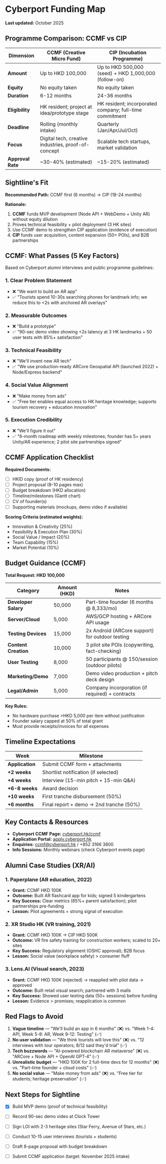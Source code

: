 # Cyberport Funding Map

**Last updated:** October 2025

## Programme Comparison: CCMF vs CIP

| Dimension | CCMF (Creative Micro Fund) | CIP (Incubation Programme) |
|-----------|---------------------------|---------------------------|
| **Amount** | Up to HKD 100,000 | Up to HKD 500,000 (seed) + HKD 1,000,000 (follow-on) |
| **Equity** | No equity taken | No equity taken |
| **Duration** | 6-12 months | 24-36 months |
| **Eligibility** | HK resident; project at idea/prototype stage | HK resident; incorporated company; full-time commitment |
| **Deadline** | Rolling (monthly intake) | Quarterly (Jan/Apr/Jul/Oct) |
| **Focus** | Digital tech, creative industries, proof-of-concept | Scalable tech startups, market validation |
| **Approval Rate** | ~30-40% (estimated) | ~15-20% (estimated) |

## Sightline's Fit

**Recommended Path:** CCMF first (6 months) → CIP (18-24 months)

**Rationale:**
1. **CCMF** funds MVP development (Node API + WebDemo + Unity AR) without equity dilution
2. Proves technical feasibility + pilot deployment (3 HK sites)
3. Use CCMF demo to strengthen CIP application (evidence of execution)
4. **CIP** funds user acquisition, content expansion (50+ POIs), and B2B partnerships

## CCMF: What Passes (5 Key Factors)

Based on Cyberport alumni interviews and public programme guidelines:

### 1. **Clear Problem Statement**
- ❌ "We want to build an AR app"
- ✅ "Tourists spend 10-30s searching phones for landmark info; we reduce this to <2s with anchored AR overlays"

### 2. **Measurable Outcomes**
- ❌ "Build a prototype"
- ✅ "90-sec demo video showing <2s latency at 3 HK landmarks + 50 user tests with 85%+ satisfaction"

### 3. **Technical Feasibility**
- ❌ "We'll invent new AR tech"
- ✅ "We use production-ready ARCore Geospatial API (launched 2022) + Node/Express backend"

### 4. **Social Value Alignment**
- ❌ "Make money from ads"
- ✅ "Free tier enables equal access to HK heritage knowledge; supports tourism recovery + education innovation"

### 5. **Execution Credibility**
- ❌ "We'll figure it out"
- ✅ "6-month roadmap with weekly milestones; founder has 5+ years Unity/AR experience; 2 pilot site partnerships signed"

## CCMF Application Checklist

**Required Documents:**
- [ ] HKID copy (proof of HK residency)
- [ ] Project proposal (8-10 pages max)
- [ ] Budget breakdown (HKD allocation)
- [ ] Timeline/milestones (Gantt chart)
- [ ] CV of founder(s)
- [ ] Supporting materials (mockups, demo video if available)

**Scoring Criteria (estimated weights):**
- Innovation & Creativity (25%)
- Feasibility & Execution Plan (30%)
- Social Value / Impact (20%)
- Team Capability (15%)
- Market Potential (10%)

## Budget Guidance (CCMF)

**Total Request: HKD 100,000**

| Category | Amount (HKD) | Notes |
|----------|--------------|-------|
| **Developer Salary** | 50,000 | Part-time founder (6 months @ 8,333/mo) |
| **Server/Cloud** | 5,000 | AWS/GCP hosting + ARCore API usage |
| **Testing Devices** | 15,000 | 2x Android (ARCore support) for outdoor testing |
| **Content Creation** | 10,000 | 3 pilot site POIs (copywriting, fact-checking) |
| **User Testing** | 8,000 | 50 participants @ 150/session (outdoor pilots) |
| **Marketing/Demo** | 7,000 | Demo video production + pitch deck design |
| **Legal/Admin** | 5,000 | Company incorporation (if required) + contracts |

**Key Rules:**
- No hardware purchase >HKD 5,000 per item without justification
- Founder salary capped at 50% of total grant
- Must provide receipts/invoices for all expenses

## Timeline Expectations

| Week | Milestone |
|------|-----------|
| **Application** | Submit CCMF form + attachments |
| **+2 weeks** | Shortlist notification (if selected) |
| **+4 weeks** | Interview (15-min pitch + 15-min Q&A) |
| **+6-8 weeks** | Award decision |
| **+10 weeks** | First tranche disbursement (50%) |
| **+6 months** | Final report + demo → 2nd tranche (50%) |

## Key Contacts & Resources

- **Cyberport CCMF Page:** [cyberport.hk/ccmf](https://www.cyberport.hk/en/about_cyberport/cyberport_youth_programme/creative_micro_fund)
- **Application Portal:** [apply.cyberport.hk](https://apply.cyberport.hk)
- **Enquiries:** ccmf@cyberport.hk / +852 3166 3800
- **Info Sessions:** Monthly webinars (check Cyberport events page)

## Alumni Case Studies (XR/AI)

### 1. **Paperplane** (AR education, 2022)
- **Grant:** CCMF HKD 100K
- **Outcome:** Built AR flashcard app for kids; signed 5 kindergartens
- **Key Success:** Clear metrics (85%+ parent satisfaction); pilot partnerships pre-funding
- **Lesson:** Pilot agreements = strong signal of execution

### 2. **XR Studio HK** (VR training, 2021)
- **Grant:** CCMF HKD 100K → CIP HKD 500K
- **Outcome:** VR fire safety training for construction workers; scaled to 20+ sites
- **Key Success:** Regulatory alignment (OSHC approval); B2B focus
- **Lesson:** Social value (workplace safety) > consumer fluff

### 3. **Lens.AI** (Visual search, 2023)
- **Grant:** CCMF HKD 100K (rejected) → reapplied with pilot data → approved
- **Outcome:** Built retail visual search; partnered with 3 malls
- **Key Success:** Showed user testing data (50+ sessions) before funding
- **Lesson:** Evidence > promises; reapplication is common

## Red Flags to Avoid

1. **Vague timeline** — "We'll build an app in 6 months" (❌) vs. "Week 1-4: API, Week 5-8: AR, Week 9-12: Testing" (✅)
2. **No user validation** — "We think tourists will love this" (❌) vs. "12 interviews with tour operators; 8/12 said they'd trial" (✅)
3. **Tech buzzwords** — "AI-powered blockchain AR metaverse" (❌) vs. "ARCore + Node API + OpenAI GPT-4" (✅)
4. **Unrealistic budget** — "HKD 100K for 2 full-time devs for 12 months" (❌) vs. "Part-time founder + cloud costs" (✅)
5. **No social value** — "Make money from ads" (❌) vs. "Free tier for students; heritage preservation" (✅)

## Next Steps for Sightline

- [x] Build MVP demo (proof of technical feasibility)
- [ ] Record 90-sec demo video at Clock Tower
- [ ] Sign LOI with 2-3 heritage sites (Star Ferry, Avenue of Stars, etc.)
- [ ] Conduct 10-15 user interviews (tourists + students)
- [ ] Draft 8-page proposal with budget breakdown
- [ ] Submit CCMF application (target: November 2025 intake)

